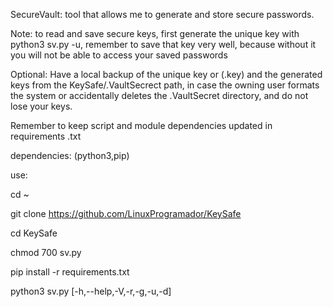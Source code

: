 SecureVault: tool that allows me to generate and store secure passwords.

Note: to read and save secure keys, 
first generate the unique key with python3 sv.py -u, 
remember to save that key very well, 
because without it you will not be able to access your saved passwords

Optional: Have a local backup of the unique key or (.key) and the generated keys from the KeySafe/.VaultSecrect path, in case the owning user formats the system or accidentally deletes the .VaultSecret directory, and do not lose your keys.

Remember to keep script and module dependencies updated in requirements .txt

dependencies: (python3,pip) 

use: 

cd ~ 

git clone https://github.com/LinuxProgramador/KeySafe

cd KeySafe 

chmod 700 sv.py 

pip install -r requirements.txt 

python3 sv.py [-h,--help,-V,-r,-g,-u,-d]
